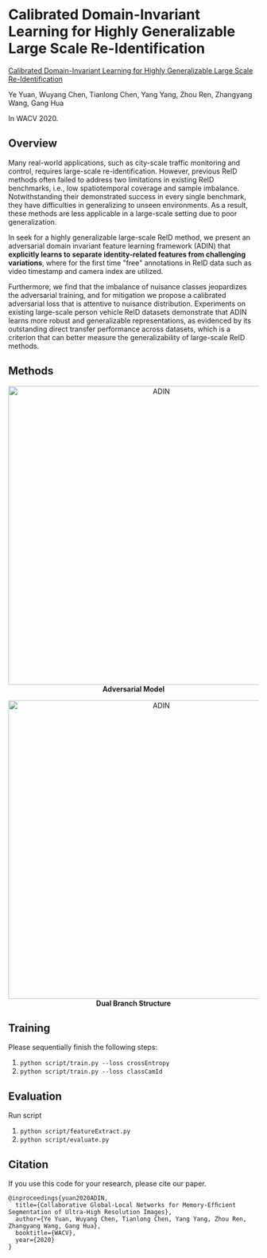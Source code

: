 # Calibrated Domain-Invariant Learning for Highly Generalizable Large Scale Re-Identification

<a href="https://arxiv.org/abs/1911.11314">Calibrated Domain-Invariant Learning for Highly Generalizable Large Scale Re-Identification</a>

Ye Yuan, Wuyang Chen, Tianlong Chen, Yang Yang, Zhou Ren, Zhangyang Wang, Gang Hua

In WACV 2020.

## Overview

Many real-world applications, such as city-scale traffic monitoring and control, requires large-scale re-identification. However, previous ReID methods often failed to address two limitations in existing ReID benchmarks, i.e., low spatiotemporal coverage and sample imbalance. Notwithstanding their demonstrated success in every single benchmark, they have difficulties in generalizing to unseen environments. As a result, these methods are less applicable in a large-scale setting due to poor generalization. 

In seek for a highly generalizable large-scale ReID method, we present an adversarial domain invariant feature learning framework (ADIN) that **explicitly learns to separate identity-related features from challenging variations**, where for the first time "free" annotations in ReID data such as video timestamp and camera index are utilized. 

Furthermore, we find that the imbalance of nuisance classes jeopardizes the adversarial training, and for mitigation we propose a calibrated adversarial loss that is attentive to nuisance distribution. Experiments on existing large-scale person vehicle ReID datasets demonstrate that ADIN learns more robust and generalizable representations, as evidenced by its outstanding direct transfer performance across datasets, which is a criterion that can better measure the generalizability of large-scale ReID methods.

## Methods

<p align="center">
<img src="https://raw.githubusercontent.com/TAMU-VITA/ADIN/master/figures/adv_model.png" alt="ADIN" width="600"/></br>
<b>Adversarial Model</b>
</p>

<p align="center">
<img src="https://github.com/TAMU-VITA/ADIN/blob/master/figures/dual-branch.png" alt="ADIN" width="600"/></br>
<b>Dual Branch Structure</b>
</p>

## Training

Please sequentially finish the following steps:
1. `python script/train.py --loss crossEntropy`
1. `python script/train.py --loss classCamId`

## Evaluation

Run script
1. `python script/featureExtract.py`
1. `python script/evaluate.py`


## Citation

If you use this code for your research, please cite our paper.
```
@inproceedings{yuan2020ADIN,
  title={Collaborative Global-Local Networks for Memory-Efﬁcient Segmentation of Ultra-High Resolution Images},
  author={Ye Yuan, Wuyang Chen, Tianlong Chen, Yang Yang, Zhou Ren, Zhangyang Wang, Gang Hua},
  booktitle={WACV},
  year={2020}
}
```
